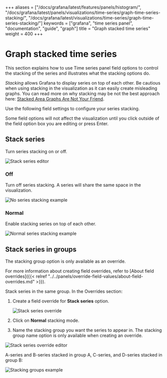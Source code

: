 +++
aliases = ["/docs/grafana/latest/features/panels/histogram/", "/docs/grafana/latest/panels/visualizations/time-series/graph-time-series-stacking/", "/docs/grafana/latest/visualizations/time-series/graph-time-series-stacking/"]
keywords = ["grafana", "time series panel", "documentation", "guide", "graph"]
title = "Graph stacked time series"
weight = 400
+++

# Graph stacked time series

This section explains how to use Time series panel field options to control the stacking of the series and illustrates what the stacking options do.

_Stacking_ allows Grafana to display series on top of each other. Be cautious when using stacking in the visualization as it can easily create misleading graphs. You can read more on why stacking may be not the best approach here: [Stacked Area Graphs Are Not Your Friend](https://everydayanalytics.ca/2014/08/stacked-area-graphs-are-not-your-friend.html).

Use the following field settings to configure your series stacking.

Some field options will not affect the visualization until you click outside of the field option box you are editing or press Enter.

## Stack series

Turn series stacking on or off.

![Stack series editor](/static/img/docs/time-series-panel/stack-series-editor-8-0.png)

### Off

Turn off series stacking. A series will share the same space in the visualization.

![No series stacking example](/static/img/docs/time-series-panel/stacking-off-8-0.png)

### Normal

Enable stacking series on top of each other.

![Normal series stacking example](/static/img/docs/time-series-panel/stacking-normal-8-0.png)

## Stack series in groups

The stacking group option is only available as an override.

For more information about creating field overrides, refer to [About field overrides]({{< relref "../../panels/override-field-values/about-field-overrides.md" >}}).

Stack series in the same group. In the Overrides section:

1. Create a field override for **Stack series** option.

   ![Stack series override](/static/img/docs/time-series-panel/stacking-override-default-8-0.png)

1. Click on **Normal** stacking mode.
1. Name the stacking group you want the series to appear in. The stacking group name option is only available when creating an override.

![Stack series override editor](/static/img/docs/time-series-panel/stack-series-override-editor-8-0.png)

A-series and B-series stacked in group A, C-series, and D-series stacked in group B:

![Stacking groups example](/static/img/docs/time-series-panel/stack-series-groups-8-0.png)
